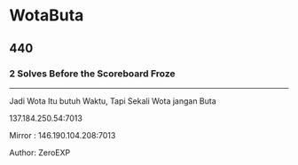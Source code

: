 # WotaButa
## 440
### 2 Solves Before the Scoreboard Froze
---
Jadi Wota Itu butuh Waktu, Tapi Sekali Wota jangan Buta

137.184.250.54:7013

Mirror : 146.190.104.208:7013

Author: ZeroEXP